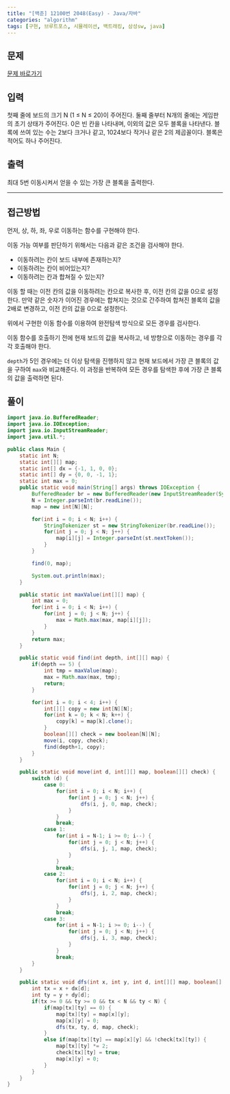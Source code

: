 ```yaml
---
title: "[백준] 12100번 2048(Easy) - Java/자바"
categories: "algorithm"
tags: [구현, 브루트포스, 시뮬레이션, 백트래킹, 삼성sw, java]
---
```


## 문제

[문제 바로가기](https://www.acmicpc.net/problem/12100)

## 입력

첫째 줄에 보드의 크기 N (1 ≤ N ≤ 20)이 주어진다. 둘째 줄부터 N개의 줄에는 게임판의 초기 상태가 주어진다. 0은 빈 칸을 나타내며, 이외의 값은 모두 블록을 나타낸다. 블록에 쓰여 있는 수는 2보다 크거나 같고, 1024보다 작거나 같은 2의 제곱꼴이다. 블록은 적어도 하나 주어진다.

## 출력

최대 5번 이동시켜서 얻을 수 있는 가장 큰 블록을 출력한다.



---



## 접근방법

먼저, 상, 하, 좌, 우로 이동하는 함수를 구현해야 한다.

이동 가능 여부를 판단하기 위해서는 다음과 같은 조건을 검사해야 한다.

- 이동하려는 칸이 보드 내부에 존재하는지?
- 이동하려는 칸이 비어있는지?
- 이동하려는 칸과 합쳐질 수 있는지?

이동 할 때는 이전 칸의 값을 이동하려는 칸으로 복사한 후, 이전 칸의 값을 0으로 설정한다. 만약 같은 숫자가 이어진 경우에는 합쳐지는 것으로 간주하여 합쳐진 블록의 값을 2배로 변경하고, 이전 칸의 값을 0으로 설정한다.

위에서 구현한 이동 함수를 이용하여 완전탐색 방식으로 모든 경우를 검사한다.

이동 함수를 호출하기 전에 현재 보드의 값을 복사하고,  네 방향으로 이동하는 경우를 각각 호출해야 한다. 

`depth`가 5인 경우에는 더 이상 탐색을 진행하지 않고 현재 보드에서 가장 큰 블록의 값을 구하여 `max`와 비교해준다. 이 과정을 반복하여 모든 경우를 탐색한 후에 가장 큰 블록의 값을 출력하면 된다.




## 풀이

```java
import java.io.BufferedReader;
import java.io.IOException;
import java.io.InputStreamReader;
import java.util.*;

public class Main {
    static int N;
    static int[][] map;
    static int[] dx = {-1, 1, 0, 0};
    static int[] dy = {0, 0, -1, 1};
    static int max = 0;
    public static void main(String[] args) throws IOException {
        BufferedReader br = new BufferedReader(new InputStreamReader(System.in));
        N = Integer.parseInt(br.readLine());
        map = new int[N][N];

        for(int i = 0; i < N; i++) {
            StringTokenizer st = new StringTokenizer(br.readLine());
            for(int j = 0; j < N; j++) {
                map[i][j] = Integer.parseInt(st.nextToken());
            }
        }

        find(0, map);

        System.out.println(max);
    }

    public static int maxValue(int[][] map) {
        int max = 0;
        for(int i = 0; i < N; i++) {
            for(int j = 0; j < N; j++) {
                max = Math.max(max, map[i][j]);
            }
        }
        return max;
    }

    public static void find(int depth, int[][] map) {
        if(depth == 5) {
            int tmp = maxValue(map);
            max = Math.max(max, tmp);
            return;
        }

        for(int i = 0; i < 4; i++) {
            int[][] copy = new int[N][N];
            for(int k = 0; k < N; k++) {
                copy[k] = map[k].clone();
            }
            boolean[][] check = new boolean[N][N];
            move(i, copy, check);
            find(depth+1, copy);
        }
    }

    public static void move(int d, int[][] map, boolean[][] check) {
        switch (d) {
            case 0:
                for(int i = 0; i < N; i++) {
                    for(int j = 0; j < N; j++) {
                        dfs(i, j, 0, map, check);
                    }
                }
                break;
            case 1:
                for(int i = N-1; i >= 0; i--) {
                    for(int j = 0; j < N; j++) {
                        dfs(i, j, 1, map, check);
                    }
                }
                break;
            case 2:
                for(int i = 0; i < N; i++) {
                    for(int j = 0; j < N; j++) {
                        dfs(j, i, 2, map, check);
                    }
                }
                break;
            case 3:
                for(int i = N-1; i >= 0; i--) {
                    for(int j = 0; j < N; j++) {
                        dfs(j, i, 3, map, check);
                    }
                }
                break;
        }
    }

    public static void dfs(int x, int y, int d, int[][] map, boolean[][] check) {
        int tx = x + dx[d];
        int ty = y + dy[d];
        if(tx >= 0 && ty >= 0 && tx < N && ty < N) {
            if(map[tx][ty] == 0) {
                map[tx][ty] = map[x][y];
                map[x][y] = 0;
                dfs(tx, ty, d, map, check);
            }
            else if(map[tx][ty] == map[x][y] && !check[tx][ty]) {
                map[tx][ty] *= 2;
                check[tx][ty] = true;
                map[x][y] = 0;
            }
        }
    }
}
```
